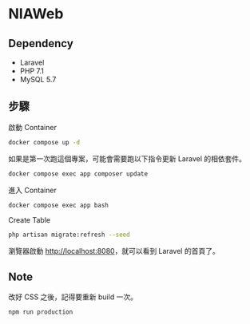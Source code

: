 # NIAWeb

## Dependency

- Laravel
- PHP 7.1
- MySQL 5.7

## 步驟

啟動 Container

```bash
docker compose up -d
```

如果是第一次跑這個專案，可能會需要跑以下指令更新 Laravel 的相依套件。

```bash
docker compose exec app composer update
```

進入 Container

```bash
docker compose exec app bash
```

Create Table

```bash
php artisan migrate:refresh --seed
```

瀏覽器啟動 [http://localhost:8080](http://localhost:8080)，就可以看到 Laravel 的首頁了。

## Note

改好 CSS 之後，記得要重新 build 一次。

```bash
npm run production
```
